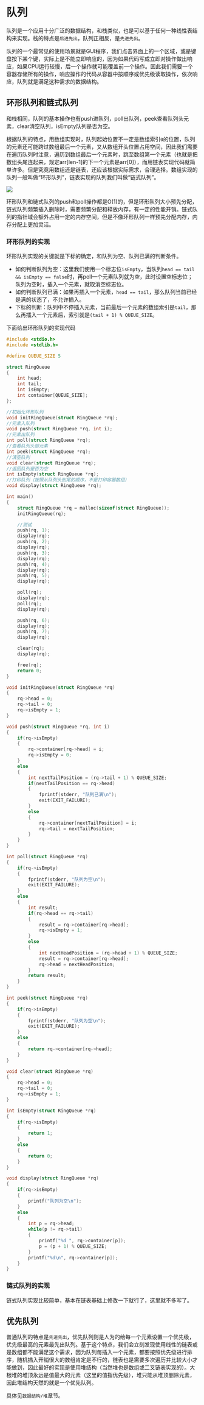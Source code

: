 # 队列

队列是一个应用十分广泛的数据结构，和栈类似，也是可以基于任何一种线性表结构来实现。栈的特点是`后进先出`，队列正相反，是`先进先出`。

队列的一个最常见的使用场景就是GUI程序，我们点击界面上的一个区域，或是键盘按下某个键，实际上是不能立即响应的，因为如果代码写成立即对操作做出响应，如果CPU运行较慢，后一个操作就可能覆盖前一个操作。因此我们需要一个容器存储所有的操作，响应操作的代码从容器中按顺序或优先级读取操作，依次响应，队列就是满足这种需求的数据结构。

## 环形队列和链式队列

和栈相同，队列的基本操作也有push进队列，poll出队列，peek查看队列头元素，clear清空队列，isEmpty队列是否为空。

根据队列的特点，用数组实现时，队列起始位置不一定是数组索引`0`的位置，队列的元素还可能跨过数组最后一个元素，又从数组开头位置占用空间，因此我们需要在遍历队列时注意，遍历到数组最后一个元素时，跳至数组第一个元素（也就是把数组头尾连起来，规定arr[len-1]的下一个元素是arr[0]），而用链表实现代码就简单许多。但是究竟用数组还是链表，还应该根据实际需求，合理选择。数组实现的队列一般叫做“环形队列”，链表实现的队列我们叫做“链式队列”。

![](res/1.png)

环形队列和链式队列的push和poll操作都是O(1)的，但是环形队列大小预先分配，链式队列频繁插入删除时，需要频繁分配和释放内存，有一定的性能开销。链式队列的指针域会额外占用一定的内存空间，但是不像环形队列一样预先分配内存，内存分配上更加灵活。

### 环形队列的实现

环形队列实现的关键就是下标的确定，和队列为空、队列已满的判断条件。

* 如何判断队列为空：这里我们使用一个标志位`isEmpty`，当队列`head == tail && isEmpty == false`时，再poll一个元素队列就为空，此时设置空标志位；队列为空时，插入一个元素，就取消空标志位。
* 如何判断队列已满：如果再插入一个元素，`head == tail`，那么队列当前已经是满的状态了，不允许插入。
* 下标的判断：队列中不停插入元素，当前最后一个元素的数组索引是`tail`，那么再插入一个元素后，索引就是`(tail + 1) % QUEUE_SIZE`。

下面给出环形队列的实现代码
```c
#include <stdio.h>
#include <stdlib.h>

#define QUEUE_SIZE 5

struct RingQueue
{
	int head;
	int tail;
	int isEmpty;
	int container[QUEUE_SIZE];
};

//初始化环形队列
void initRingQueue(struct RingQueue *rq);
//元素入队列
void push(struct RingQueue *rq, int i);
//元素出队列
int poll(struct RingQueue *rq);
//查看队列头部元素
int peek(struct RingQueue *rq);
//清空队列
void clear(struct RingQueue *rq);
//返回队列是否为空
int isEmpty(struct RingQueue *rq);
//打印队列（按照从队列头到尾的顺序，不是打印容器数组）
void display(struct RingQueue *rq);

int main()
{
	struct RingQueue *rq = malloc(sizeof(struct RingQueue));
	initRingQueue(rq);

	//测试
	push(rq, 1);
	display(rq);
	push(rq, 2);
	display(rq);
	push(rq, 3);
	display(rq);
	push(rq, 4);
	display(rq);
	push(rq, 5);
	display(rq);

	poll(rq);
	display(rq);
	poll(rq);
	display(rq);

	push(rq, 6);
	display(rq);
	push(rq, 7);
	display(rq);

	clear(rq);
	display(rq);

	free(rq);
	return 0;
}

void initRingQueue(struct RingQueue *rq)
{
	rq->head = 0;
	rq->tail = 0;
	rq->isEmpty = 1;
}

void push(struct RingQueue *rq, int i)
{
	if(rq->isEmpty)
	{
		rq->container[rq->head] = i;
		rq->isEmpty = 0;
	}
	else
	{
		int nextTailPosition = (rq->tail + 1) % QUEUE_SIZE;
		if(nextTailPosition == rq->head)
		{
			fprintf(stderr, "队列已满\n");
			exit(EXIT_FAILURE);
		}
		else
		{
			rq->container[nextTailPosition] = i;
			rq->tail = nextTailPosition;
		}
	}
}

int poll(struct RingQueue *rq)
{
	if(rq->isEmpty)
	{
		fprintf(stderr, "队列为空\n");
		exit(EXIT_FAILURE);
	}
	else
	{
		int result;
		if(rq->head == rq->tail)
		{
			result = rq->container[rq->head];
			rq->isEmpty = 1;
		}
		else
		{
			int nextHeadPosition = (rq->head + 1) % QUEUE_SIZE;
			result = rq->container[rq->head];
			rq->head = nextHeadPosition;
		}
		return result;
	}
}

int peek(struct RingQueue *rq)
{
	if(rq->isEmpty)
	{
		fprintf(stderr, "队列为空\n");
		exit(EXIT_FAILURE);
	}
	else
	{
		return rq->container[rq->head];
	}
}

void clear(struct RingQueue *rq)
{
	rq->head = 0;
	rq->tail = 0;
	rq->isEmpty = 1;
}

int isEmpty(struct RingQueue *rq)
{
	if(rq->isEmpty)
	{
		return 1;
	}
	else
	{
		return 0;
	}
}

void display(struct RingQueue *rq)
{
	if(rq->isEmpty)
	{
		printf("队列为空\n");
	}
	else
	{
		int p = rq->head;
		while(p != rq->tail)
		{
			printf("%d ", rq->container[p]);
			p = (p + 1) % QUEUE_SIZE;
		}
		printf("%d\n", rq->container[p]);
	}
}
```

### 链式队列的实现

链式队列实现比较简单，基本在链表基础上修改一下就行了，这里就不多写了。

## 优先队列

普通队列的特点是`先进先出`，优先队列则是人为的给每一个元素设置一个优先级，优先级最高的元素最先出队列。基于这个特点，我们会立刻发现使用线性的链表或是数组都不能满足这个需求，因为队列每插入一个元素，都要按照优先级进行排序，随机插入开销很大的数组肯定是不行的，链表也是需要多次遍历并比较大小才能做到，因此最好的实现是使用堆结构（当然堆也是数组或二叉链表实现的）。大根堆的堆顶永远是值最大的元素（这里的值指优先级），堆只能从堆顶删除元素，因此堆结构天然的就是一个优先队列。

具体见`数据结构/堆`章节。
